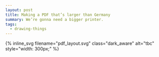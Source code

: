 ```yaml
---
layout: post
title: Making a PDF that’s larger than Germany
summary: We’re gonna need a bigger printer.
tags:
  - drawing-things
---
```


<style>
  :root { color-scheme: dark light; }

  @media screen and (prefers-color-scheme: light) {
    rect.pdf_component {
      fill: white;
    }

    rect.object_wrapper {
      fill: rgba(238, 238, 238, 0.85);
    }
  }

  @media screen and (prefers-color-scheme: dark) {
    rect.pdf_component {
      fill: black;
    }

    rect.object_wrapper {
      fill: rgba(61, 61, 61, 0.75);
    }
  }
</style>

{%
  inline_svg
  filename="pdf_layout.svg"
  class="dark_aware"
  alt="tbc"
  style="width: 300px;"
%}